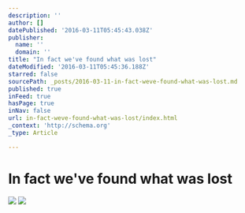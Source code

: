 ```yaml
---
description: ''
author: []
datePublished: '2016-03-11T05:45:43.038Z'
publisher:
  name: ''
  domain: ''
title: "In fact we've found what was lost"
dateModified: '2016-03-11T05:45:36.188Z'
starred: false
sourcePath: _posts/2016-03-11-in-fact-weve-found-what-was-lost.md
published: true
inFeed: true
hasPage: true
inNav: false
url: in-fact-weve-found-what-was-lost/index.html
_context: 'http://schema.org'
_type: Article

---
```

# In fact we've found what was lost
![](https://the-grid-user-content.s3-us-west-2.amazonaws.com/559330c7-0ecd-4cc9-ab8f-daf7ddc48e27.png)
![](https://the-grid-user-content.s3-us-west-2.amazonaws.com/5d37fb97-458a-4f7a-a4dc-8348dd5fd473.png)